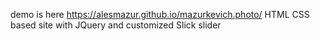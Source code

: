 demo is here    https://alesmazur.github.io/mazurkevich.photo/
HTML CSS based site with JQuery and customized Slick slider 

